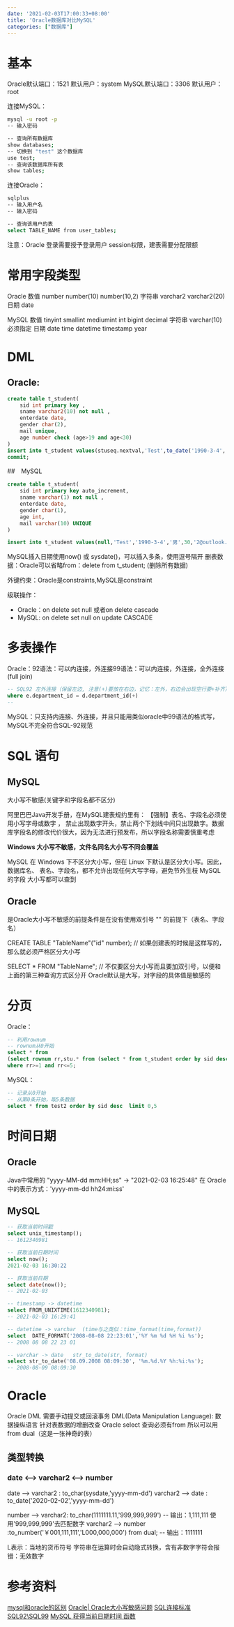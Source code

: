 ```yaml
---
date: '2021-02-03T17:00:33+08:00'
title: 'Oracle数据库对比MySQL'
categories: ["数据库"]
---
```


# 基本
Oracle默认端口：1521 默认用户：system
MySQL默认端口：3306 默认用户：root

连接MySQL：
```bash
mysql -u root -p
-- 输入密码

-- 查询所有数据库
show databases;
-- 切换到 "test" 这个数据库
use test;
-- 查询该数据库所有表
show tables;
```

连接Oracle：
```bash
sqlplus
-- 输入用户名
-- 输入密码

-- 查询该用户的表
select TABLE_NAME from user_tables;
```
注意：Oracle 登录需要授予登录用户 session权限，建表需要分配限额

# 常用字段类型
Oracle
    数值 number number(10) number(10,2)
    字符串 varchar2 varchar2(20)
    日期 date

MySQL
    数值 tinyint smallint mediumint int bigint decimal
    字符串 varchar(10)  必须指定
    日期 date time datetime timestamp year

# DML
## Oracle:
```sql
create table t_student(
    sid int primary key ,
    sname varchar2(10) not null ,
    enterdate date,
    gender char(2),
    mail unique,
    age number check (age>19 and age<30)
)
insert into t_student values(stuseq.nextval,'Test',to_date('1990-3-4','YYYY-MM-DD'),'男','1@outlook.com',20);
commit;
```
##　MySQL
```sql
create table t_student(
    sid int primary key auto_increment,
    sname varchar(1) not null ,
    enterdate date,
    gender char(1),
    age int,
    mail varchar(10) UNIQUE
)

insert into t_student values(null,'Test','1990-3-4','男',30,'2@outlook.com')
```
MySQL插入日期使用now() 或 sysdate()，可以插入多条，使用逗号隔开
删表数据：Oracle可以省略from：delete from t_student; (删除所有数据)

外键约束：Oracle是constraints,MySQL是constraint

级联操作：
- Oracle：on delete set null 或者on delete cascade
- MySQL: on delete set null on update CASCADE

# 多表操作
Oracle：92语法：可以内连接，外连接99语法：可以内连接，外连接，全外连接(full join)
```sql
-- SQL92 左外连接（保留左边, 注意(+)要放在右边，记忆：左外，右边会出现空行要+补齐） 
where e.department_id = d.department_id(+)
-- 
```
MySQL：只支持内连接、外连接，并且只能用类似oracle中99语法的格式写，MySQL不完全符合SQL-92规范
# SQL 语句
## MySQL
大小写不敏感(关键字和字段名都不区分) 

阿里巴巴Java开发手册，在MySQL建表规约里有：
【强制】表名、字段名必须使用小写字母或数字 ， 禁止出现数字开头，禁止两个下划线中间只出现数字。数据库字段名的修改代价很大，因为无法进行预发布，所以字段名称需要慎重考虑

**Windows 大小写不敏感，文件名同名大小写不同会覆盖**

MySQL 在 Windows 下不区分大小写，但在 Linux 下默认是区分大小写。因此，数据库名、 表名、字段名，都不允许出现任何大写字母，避免节外生枝
MySQL 的字段 大小写都可以查到
## Oracle
是Oracle大小写不敏感的前提条件是在没有使用双引号 "" 的前提下（表名、字段名）

CREATE TABLE "TableName"("id" number);  // 如果创建表的时候是这样写的，那么就必须严格区分大小写

SELECT * FROM "TableName"; // 不仅要区分大小写而且要加双引号，以便和上面的第三种查询方式区分开
Oracle默认是大写，对字段的具体值是敏感的

# 分页
Oracle：
```sql
-- 利用rownum 
-- rownum从0开始
select * from
(select rownum rr,stu.* from (select * from t_student order by sid desc) stu )
where rr>=1 and rr<=5;
```

MySQL：
```sql
-- 记录从0开始
-- 从第0条开始，取5条数据
select * from test2 order by sid desc  limit 0,5
```

# 时间日期
## Oracle
Java中常用的 "yyyy-MM-dd mm:HH;ss" -> "2021-02-03 16:25:48"
在 Oracle 中的表示方式：'yyyy-mm-dd hh24:mi:ss'
## MySQL
```sql
-- 获取当前时间戳 
select unix_timestamp(); 
-- 1612340981

-- 获取当前日期时间
select now();
2021-02-03 16:30:22

-- 获取当前日期
select date(now());
-- 2021-02-03

-- timestamp -> datetime
select FROM_UNIXTIME(1612340981);
-- 2021-02-03 16:29:41

-- datetime -> varchar  (time与之类似：time_format(time,format))
select  DATE_FORMAT('2008-08-08 22:23:01','%Y %m %d %H %i %s');
-- 2008 08 08 22 23 01

-- varchar -> date   str_to_date(str, format)
select str_to_date('08.09.2008 08:09:30', '%m.%d.%Y %h:%i:%s'); 
-- 2008-08-09 08:09:30
```

# Oracle
Oracle DML 需要手动提交或回滚事务
DML(Data Manipulation Language): 数据操纵语言 针对表数据的增删改查
Oracle select 查询必须有from 所以可以用from dual（这是一张神奇的表）

## 类型转换 
### date <--> varchar2 <--> number
date --> varchar2 : to_char(sysdate,'yyyy-mm-dd')
varchar2 --> date : to_date('2020-02-02','yyyy-mm-dd')

number --> varchar2: to_char(1111111.11,'999,999,999') -- 输出：1,111,111 使用'999,999,999'去匹配数字
varchar2 --> number :to_number('￥001,111,111','L000,000,000') from dual; -- 输出：1111111  

L表示：当地的货币符号 字符串在运算时会自动隐式转换，含有非数字字符会报错：无效数字


# 参考资料
[mysql和oracle的区别](https://zhuanlan.zhihu.com/p/39651803)
[Oracle| Oracle大小写敏感问题](https://blog.csdn.net/u011479200/article/details/89025708)
[SQL连接标准 SQL92\SQL99](https://www.jianshu.com/p/5c7cf8127109)
[MySQL 获得当前日期时间 函数](https://www.cnblogs.com/ggjucheng/p/3352280.html)
